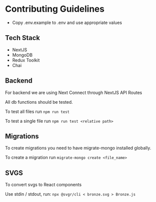 # Contributing Guidelines

- Copy .env.example to .env and use appropriate values

## Tech Stack

- NextJS
- MongoDB
- Redux Toolkit
- Chai

## Backend

For backend we are using Next Connect through NextJS API Routes

All db functions should be tested.

To test all files run `npm run test`

To test a single file run `npm run test <relative path>`

## Migrations

To create migrations you need to have migrate-mongo installed globally.

To create a migration run `migrate-mongo create <file_name>`

## SVGS

To convert svgs to React components

Use stdin / stdout, run:
`npx @svgr/cli < bronze.svg > Bronze.js`
